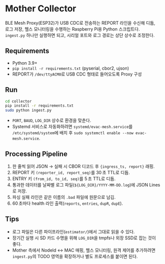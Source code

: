 # Mother Collector

BLE Mesh Proxy(ESP32)가 USB CDC로 전송하는 REPORT 라인을 수신해 디듑, 로그 저장, 헬스
모니터링을 수행하는 Raspberry Pi용 Python 스크립트다. `ingest.py` 하나만 실행하면 되고,
시리얼 포트와 로그 경로는 상단 상수로 조정한다.

## Requirements

- Python 3.9+
- `pip install -r requirements.txt` (pyserial, cbor2, ujson)
- REPORT가 `/dev/ttyACM0`로 USB CDC 형태로 들어오도록 Proxy 구성

## Run

```bash
cd collector
pip install -r requirements.txt
sudo python ingest.py
```

- `PORT`, `BAUD`, `LOG_DIR` 상수로 환경을 맞춘다.
- Systemd 서비스로 자동화하려면 `systemd/evac-mesh.service`를 `/etc/systemd/system`에
  배치 후 `sudo systemctl enable --now evac-mesh.service`.

## Processing Pipeline

1. 한 줄씩 읽어 JSON → 실패 시 CBOR 디코드 후 `{ingress_ts, report}` 래핑.
2. REPORT 키 `(reporter_id, report_seq)`를 30 초 TTL로 디듑.
3. ENTRY 키 `(from_id, to_id, seq)`를 5 초 TTL로 디듑.
4. 통과한 데이터를 날짜별 로그 파일(`${LOG_DIR}/YYYY-MM-DD.log`)에 JSON Lines로 저장.
5. 파싱 실패 라인은 같은 이름의 `.bad` 파일에 원문으로 남김.
6. 60 초마다 health 라인 출력(`reports`, `entries`, `dupR`, `dupE`).

## Tips

- 로그 파일은 다른 파이프라인(`estimator/`)에서 그대로 읽을 수 있다.
- 장기간 실행 시 SD 카드 수명을 위해 `LOG_DIR`을 tmpfs나 외장 SSD로 잡는 것이 좋다.
- Mother 측에서 NodeId ↔ MAC 매핑, 헬스 모니터링, 원격 제어를 추가하려면
  `ingest.py`의 TODO 영역을 확장하거나 별도 프로세스를 붙이면 된다.

